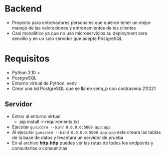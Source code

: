 # Backend

- Proyecto para entrenadores personales que quieran tener un mejor manejo de las valoraciones y entrenamientos de los clientes
- Casi monolitico ya que no uso microservicios su deployment sera sencillo y en un solo servidor que acepte PostgreSQL

# Requisitos

- Python 3.10 >
- PostgreSQL
- Entorno virtual de Python .venv
- Crear una bd PostgreSQL que se llame sena_p con contrasena 211221

## Servidor

- Entrar al entorno virtual
  - pip install -r requirements.txt
- Ejecutar `gunicorn --bind 0.0.0.0:5000 app:app`
- Al ejecutar `gunicorn --bind 0.0.0.0:5000 app:app` este creara las tablas de la base de datos y levantara un servidor de prueba
- En el archivo **http.http** puedes ver las rutas de todos los endpoints y consultarlas o consumirlas
